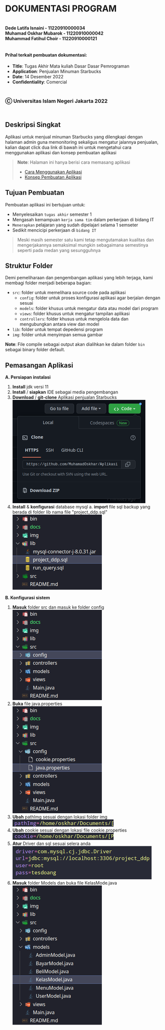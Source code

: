 # DOKUMENTASI PROGRAM
#### <br/>Dede Latifa Isnaini - 11220910000034<br/>Muhamad Oskhar Mubarok - 11220910000042<br/>Muhammad Fatihul Choir - 11220910000121
#### <br/>Prihal terkait pembuatan dokumentasi:

* **Title**: Tugas Akhir Mata kuliah Dasar Dasar Pemrograman
* **Application**: Penjualan Minuman Starbucks
* **Date**: 14 Desember 2022
* **Confidentiality**: Comercial

### <br/>Ⓒ Universitas Islam Negeri Jakarta 2022

## <br/>Deskripsi Singkat

Aplikasi untuk menjual minuman Starbucks yang dilengkapi dengan halaman admin guna memonitoring sekaligus mengatur jalannya penjualan, kalian dapat click dua link di bawah ini untuk mengetahui cara menggunakan aplikasi dan konsep pembuatan aplikasi

> **Note**: Halaman ini hanya berisi cara memasang aplikasi
> * [Cara Menggunakan Aplikasi](/docs/caraPakai.md)
> * [Konsep Pembuatan Aplikasi](/docs/dokumentasiSystem.md)

## Tujuan Pembuatan

Pembuatan aplikasi ini bertujuan untuk:
* Menyelesaikan `tugas akhir` semester 1
* Mengasah kemampuan `kerja sama tim` dalam perkerjaan di bidang IT
* `Menerapkan` pelajaran yang sudah dipelajari selama 1 semseter
* Sedikit mencicipi perkerjaan di `bidang IT`

> Meski masih semester satu kami tetap mengutamakan kualitas dan mengerjakannya semaksimal mungkin sebagaimana semestinya seperti pada medan yang sesungguhnya

## Struktur Folder

Demi pemeliharaan dan pengembangan aplikasi yang lebih terjaga, kami membagi folder menjadi beberapa bagian:

* `src`: folder untuk memelihara source code pada aplikasi
  - `config`: folder untuk proses konfigurasi aplikasi agar berjalan dengan sesuai
  - `models`: folder khusus untuk mengatur data atau model dari program
  - `views`: folder khusus untuk mengatur tampilan aplikasi
  - `controllers`: folder khusus untuk mengelola data dan mengubungkan antara view dan model
* `lib`: folder untuk tempat depedensi program
* `img`: folder untuk menyimpan semua gambar

**Note**: File compile sebagai output akan dialihkan ke dalam folder `bin` sebagai binary folder default.

## Pemasangan Aplikasi

**A. Persiapan instalasi**
  1. **Install** jdk versi 11
  2. **Install** / **siapkan** IDE sebagai media pengembangan
  3. **Download** / **git-clone** Aplikasi penjualan Starbucks<br/>
  ![Ini Gambar](docs/img/d0.png)
  4. **Install** & **konfigurasi** database mysql
    a. **import** file sql backup yang berada di folder lib nama file "project_ddp.sql"<br/>
    ![Ini Gambar](docs/img/d1.png)

**B. Konfigurasi sistem**
  1. **Masuk** folder src dan masuk ke folder config<br/>
  ![Ini Gambar](docs/img/d2.png)
  2. **Buka** file java.properties<br/>
  ![Ini Gambar](docs/img/d3.png)
  3. **Ubah** pathImg sesuai dengan lokasi folder img<br/>
  ![Ini Gambar](docs/img/d4.png)
  4. **Ubah** cookie sesuai dengan lokasi file cookie.properties<br/>
  ![Ini Gambar](docs/img/d5.png)
  5. **Atur** Driver dan sql sesuai selera anda<br/>
  ![Ini Gambar](docs/img/d6.png)
  6. **Masuk** folder Models dan buka file KelasMode.java<br/>
  ![Ini Gambar](docs/img/d7.png)
  

    